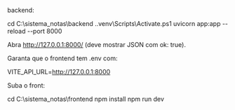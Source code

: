  backend:

cd C:\sistema_notas\backend
.\.venv\Scripts\Activate.ps1
uvicorn app:app --reload --port 8000


Abra http://127.0.0.1:8000/ (deve mostrar JSON com ok: true).

Garanta que o frontend tem .env com:

VITE_API_URL=http://127.0.0.1:8000


Suba o front:

cd C:\sistema_notas\frontend
npm install
npm run dev
